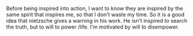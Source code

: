  Before being inspired into action, I want to know they are inspired by the same spirit that inspires me, so that I don't waste my time. So it is a good idea that nietzsche gives a warning in his work. He isn't inspired to search the truth, but to will to power /life. I'm motivated by will to disempower.
